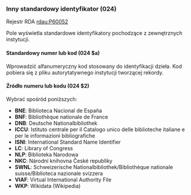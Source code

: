 ### Inny standardowy identyfikator (024)   
Rejestr RDA [rdau:P60052](http://www.rdaregistry.info/Elements/u/#P60052)

Pole wyświetla standardowe identyfikatory pochodzące z zewnętrznych instytucji.

#### Standardowy numer lub kod (024 $a)
Wprowadzić alfanumeryczny kod stosowany do identyfikacji dzieła. Kod pobiera się z pliku autorytatywnego instytucji tworzącej rekordy.

#### Źródło numeru lub kodu (024 $2)
Wybrać spośród poniższych:

- **BNE**: Biblioteca Nacional de España
- **BNF**: Bibliothèque nationale de France
- **DNB**: Deutsche Nationalbibliothek
- **ICCU**: Istituto centrale per il Catalogo unico delle biblioteche italiane e per le informazioni bibliografiche
- **ISNI**: International Standard Name Identifier
- **LC**: Library of Congress
- **NLP**: Biblioteka Narodowa
- **NKC**: Národní knihovna České republiky
- **SWNL**: Schweizerische Nationalbibliothek/Bibliothèque nationale suisse/Biblioteca nazionale svizzera
- **VIAF**: Virtual International Authority File
- **WKP**: Wikidata (Wikipedia)

